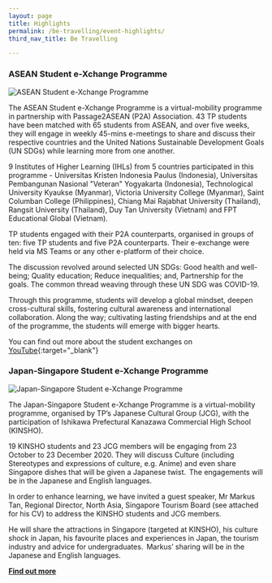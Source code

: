 ```yaml
---
layout: page
title: Highlights
permalink: /be-travelling/event-highlights/
third_nav_title: Be Travelling

---
```

### ASEAN Student e-Xchange Programme ###

![ASEAN Student e-Xchange Programme]({{site.baseurl}}/images/BeTravelling-ASEAN_Student_Exchange.png)

The ASEAN Student e-Xchange Programme is a virtual-mobility programme in partnership with Passage2ASEAN (P2A) Association. 43 TP students have been matched with 65 students from ASEAN, and over five weeks, they will engage in weekly 45-mins e-meetings to share and discuss their respective countries and the United Nations Sustainable Development Goals (UN SDGs) while learning more from one another.

9 Institutes of Higher Learning (IHLs) from 5 countries participated in this programme - Universitas Kristen Indonesia Paulus (Indonesia), Universitas Pembangunan Nasional "Veteran" Yogyakarta (Indonesia), Technological University Kyaukse (Myanmar), Victoria University College (Myanmar), Saint Columban College (Philippines), Chiang Mai Rajabhat University (Thailand), Rangsit University (Thailand), Duy Tan University (Vietnam) and FPT Educational Global (Vietnam).

TP students engaged with their P2A counterparts, organised in groups of ten: five TP students and five P2A counterparts. Their e-exchange were held via MS Teams or any other e-platform of their choice.

The discussion revolved around selected UN SDGs: Good health and well-being; Quality education; Reduce inequalities; and, Partnership for the goals. The common thread weaving through these UN SDG was COVID-19. 

Through this programme, students will develop a global mindset, deepen cross-cultural skills, fostering cultural awareness and international collaboration.  Along the way; cultivating lasting friendships and at the end of the programme, the students will emerge with bigger hearts.

You can find out more about the student exchanges on [YouTube](https://www.youtube.com/channel/UCfhU5IoOuAsaNy0DuqlCs5g/videos){:target="_blank"}

### Japan-Singapore Student e-Xchange Programme ###

![Japan-Singapore Student e-Xchange Programme]({{site.baseurl}}/images/CCA_jcg_kinsho.JPG)

The Japan-Singapore Student e-Xchange Programme is a virtual-mobility programme, organised by TP’s Japanese Cultural Group (JCG), with the participation of Ishikawa Prefectural Kanazawa Commercial High School (KINSHO).   

19 KINSHO students and 23 JCG members will be engaging from 23 October to 23 December 2020.  They will discuss Culture (including Stereotypes and expressions of culture, e.g. Anime) and even share Singapore dishes that will be given a Japanese twist.  The engagements will be in the Japanese and English languages.  

In order to enhance learning, we have invited a guest speaker, Mr Markus Tan, Regional Director, North Asia, Singapore Tourism Board (see attached for his CV) to address the KINSHO students and JCG members.   

He will share the attractions in Singapore (targeted at KINSHO), his culture shock in Japan, his favourite places and experiences in Japan, the tourism industry and advice for undergraduates.  Markus’ sharing will be in the Japanese and English languages.  

**[Find out more](https://www.instagram.com/p/CFOuV1hnpQ8/)**

